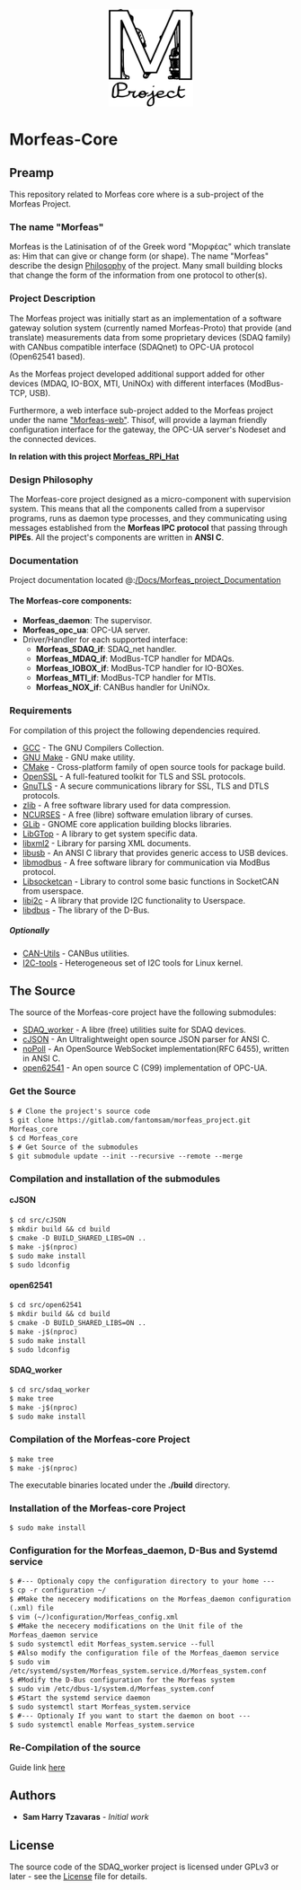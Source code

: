 <div align="center"> <img src="./Docs/Morfeas_project_Documentation/ArtWork/Morfeas_logo.png" width="150"> </div>

# Morfeas-Core

## Preamp
This repository related to Morfeas core where is a sub-project of the Morfeas Project.

### The name "Morfeas"
Morfeas is the Latinisation of of the Greek word "Μορφέας" which translate as:
Him that can give or change form (or shape). The name "Morfeas" describe the design [Philosophy](#design-philosophy)
of the project. Many small building blocks that change the form of the information from one protocol to other(s).

### Project Description
The Morfeas project was initially start as an implementation of a software gateway solution system
(currently named Morfeas-Proto) that provide (and translate) measurements data from some proprietary devices (SDAQ family)
with CANbus compatible interface (SDAQnet) to OPC-UA protocol (Open62541 based).

As the Morfeas project developed additional support added for other devices (MDAQ, IO-BOX, MTI, UniNOx) with different interfaces (ModBus-TCP, USB).

Furthermore, a web interface sub-project added to the Morfeas project under the name ["Morfeas-web"](https://gitlab.com/fantomsam/morfeas_web).
Thisof, will provide a layman friendly configuration interface for the gateway, the OPC-UA server's Nodeset and the connected devices.

**In relation with this project [Morfeas_RPi_Hat](./src/Morfeas_RPi_Hat)**
### Design Philosophy
The Morfeas-core project designed as a micro-component with supervision system.
This means that all the components called from a supervisor programs,
runs as daemon type processes, and they communicating using messages established from the **Morfeas IPC protocol**
that passing through **PIPEs**. All the project's components are written in **ANSI C**.

### Documentation
Project documentation located @:[/Docs/Morfeas_project_Documentation](./Docs/Morfeas_project_Documentation)

#### The Morfeas-core components:
* **Morfeas_daemon**: The supervisor.
* **Morfeas_opc_ua**: OPC-UA server.
* Driver/Handler for each supported interface:
  * **Morfeas_SDAQ_if**: SDAQ_net handler.
  * **Morfeas_MDAQ_if**: ModBus-TCP handler for MDAQs.
  * **Morfeas_IOBOX_if**: ModBus-TCP handler for IO-BOXes.
  * **Morfeas_MTI_if**: ModBus-TCP handler for MTIs.
  * **Morfeas_NOX_if**: CANBus handler for UniNOx.

### Requirements
For compilation of this project the following dependencies required.
* [GCC](https://gcc.gnu.org/) - The GNU Compilers Collection.
* [GNU Make](https://www.gnu.org/software/make/) - GNU make utility.
* [CMake](https://cmake.org/) - Cross-platform family of open source tools for package build.
* [OpenSSL](https://www.openssl.org/) - A full-featured toolkit for TLS and SSL protocols.
* [GnuTLS](https://gnutls.org/) - A secure communications library for SSL, TLS and DTLS protocols.
* [zlib](https://www.zlib.net/zlib_how.html) - A free software library used for data compression.
* [NCURSES](https://www.gnu.org/software/ncurses/ncurses.html) - A free (libre) software emulation library of curses.
* [GLib](https://wiki.gnome.org/Projects/GLib) - GNOME core application building blocks libraries.
* [LibGTop](https://developer.gnome.org/libgtop/stable/) - A library to get system specific data.
* [libxml2](http://xmlsoft.org/) - Library for parsing XML documents.
* [libusb](https://libusb.info/) - An ANSI C library that provides generic access to USB devices.
* [libmodbus](https://www.libmodbus.org/) - A free software library for communication via ModBus protocol.
* [Libsocketcan](https://directory.fsf.org/wiki/Libsocketcan) - Library to control some basic functions in SocketCAN from userspace.
* [libi2c](https://packages.debian.org/jessie/libi2c-dev) - A library that provide I2C functionality to Userspace.
* [libdbus](https://www.freedesktop.org/wiki/Software/dbus/#index1h1) - The library of the D-Bus.
<!--* [Libwebsockets](https://libwebsockets.org/) - An ANSI C library for implementing modern network protocols.-->

##### Optionally
* [CAN-Utils](https://elinux.org/Can-utils) - CANBus utilities.
* [I2C-tools](https://packages.debian.org/jessie/i2c-tools) - Heterogeneous set of I2C tools for Linux kernel.

## The Source
The source of the Morfeas-core project have the following submodules:
* [SDAQ_worker](https://gitlab.com/fantomsam/sdaq-worker) - A libre (free) utilities suite for SDAQ devices.
* [cJSON](https://github.com/DaveGamble/cJSON) - An Ultralightweight open source JSON parser for ANSI C.
* [noPoll](http://www.aspl.es/nopoll/) - An OpenSource WebSocket implementation(RFC 6455), written in ANSI C.
* [open62541](https://open62541.org/) - An open source C (C99) implementation of OPC-UA.

### Get the Source
```
$ # Clone the project's source code
$ git clone https://gitlab.com/fantomsam/morfeas_project.git Morfeas_core
$ cd Morfeas_core
$ # Get Source of the submodules
$ git submodule update --init --recursive --remote --merge
```
### Compilation and installation of the submodules
#### cJSON
```
$ cd src/cJSON
$ mkdir build && cd build
$ cmake -D BUILD_SHARED_LIBS=ON ..
$ make -j$(nproc)
$ sudo make install
$ sudo ldconfig
```
#### open62541
```
$ cd src/open62541
$ mkdir build && cd build
$ cmake -D BUILD_SHARED_LIBS=ON ..
$ make -j$(nproc)
$ sudo make install
$ sudo ldconfig
```
#### SDAQ_worker
```
$ cd src/sdaq_worker
$ make tree
$ make -j$(nproc)
$ sudo make install
```
### Compilation of the Morfeas-core Project
```
$ make tree
$ make -j$(nproc)
```
The executable binaries located under the **./build** directory.

### Installation of the Morfeas-core Project
```
$ sudo make install
```
### Configuration for the Morfeas_daemon, D-Bus and Systemd service
```
$ #--- Optionaly copy the configuration directory to your home ---
$ cp -r configuration ~/
$ #Make the nececery modifications on the Morfeas_daemon configuration (.xml) file
$ vim (~/)configuration/Morfeas_config.xml
$ #Make the nececery modifications on the Unit file of the Morfeas_daemon service
$ sudo systemctl edit Morfeas_system.service --full
$ #Also modify the configuration file of the Morfeas_daemon service
$ sudo vim /etc/systemd/system/Morfeas_system.service.d/Morfeas_system.conf
$ #Modify the D-Bus configuration for the Morfeas system
$ sudo vim /etc/dbus-1/system.d/Morfeas_system.conf
$ #Start the systemd service daemon
$ sudo systemctl start Morfeas_system.service
$ #--- Optionaly If you want to start the daemon on boot ---
$ sudo systemctl enable Morfeas_system.service
```
### Re-Compilation of the source
Guide link [here](./RE-INSTALL.md)

## Authors
* **Sam Harry Tzavaras** - *Initial work*

## License
The source code of the SDAQ_worker project is licensed under GPLv3 or later - see the [License](LICENSE) file for details.


